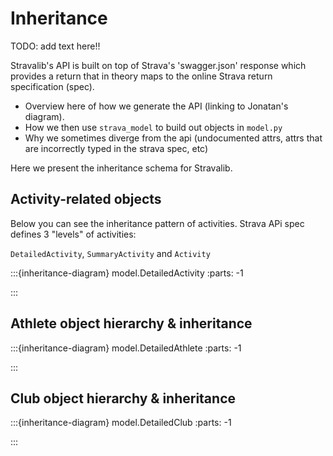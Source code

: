 # Inheritance

TODO: add text here!!

Stravalib's API is built on top of Strava's 'swagger.json' response which provides a return that in theory maps to the online Strava return specification (spec).

* Overview here of how we generate the API (linking to Jonatan's diagram).
* How we then use `strava_model` to build out objects in `model.py`
* Why we sometimes diverge from the api (undocumented attrs, attrs that are incorrectly typed in the strava spec, etc)

Here we present the inheritance schema for Stravalib.

## Activity-related objects

Below you can see the inheritance pattern of activities.
Strava APi spec defines 3 "levels" of activities:

`DetailedActivity`, `SummaryActivity` and `Activity`

:::{inheritance-diagram} model.DetailedActivity
:parts: -1

:::

## Athlete object hierarchy & inheritance


:::{inheritance-diagram} model.DetailedAthlete
:parts: -1


:::



## Club object hierarchy & inheritance


:::{inheritance-diagram} model.DetailedClub
:parts: -1


:::
